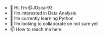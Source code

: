 - 👋 Hi, I’m @JOscar93
- 👀 I’m interested in Data Analysis
- 🌱 I’m currently learning Python
- 💞️ I’m looking to collaborate on not sure yet
- 📫 How to reach me here

<!---
JOscar93/JOscar93 is a ✨ special ✨ repository because its `README.md` (this file) appears on your GitHub profile.
You can click the Preview link to take a look at your changes.
--->
